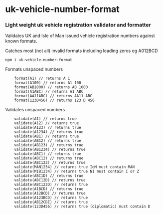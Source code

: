 # uk-vehicle-number-format
### Light weight uk vehicle registration validator and formatter

Validates UK and Isle of Man issued vehicle registration numbers against known formats.

Catches most (not all) invalid formats including leading zeros eg A012BCD

`npm i uk-vehicle-number-format`

Formats unspaced numbers
```
    format(A1) // returns A 1
    format(A100) // returns A1 100
    format(AB1000) // returns AB 1000
    format(A1ABC) // returns A1 ABC
    format(AA11ABC) // returns AA11 ABC
    format(123D456) // returns 123 D 456
```
Validates unspaced numbers
```
    validate(A1) // returns true
    validate(A12) // returns true
    validate(A123) // returns true
    validate(A1234) // returns true
    validate(AB1) // returns true
    validate(AB12) // returns true
    validate(AB123) // returns true
    validate(AB1234) // returns true
    validate(ABC1) // returns true
    validate(ABC12) // returns true
    validate(ABC123) // returns true
    validate(MAN1234) // returns true IoM must contain MAN
    validate(MIB1234) // returns true NI must contain I or Z
    validate(ABC1D) // returns true
    validate(ABC12D) // returns true
    validate(ABC123D) // returns true
    validate(A1BCD) // returns true
    validate(A12BCD) // returns true
    validate(A123BCD) // returns true
    validate(AB12CDE) // returns true
    validate(123D456) // returns true (diplomatic) must contain D
```
